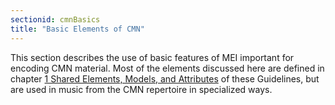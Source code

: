 ```yaml
---
sectionid: cmnBasics
title: "Basic Elements of CMN"
---
```




This section describes the use of basic features of MEI important for encoding CMN
material.
Most of the elements discussed here are defined in chapter <a class="link_ptr" title="Shared Elements, Models, and Attributes" href="/v3/guidelines/shared">1 Shared Elements, Models, and Attributes</a> of these
Guidelines, but are used in music from the CMN repertoire in specialized ways.










